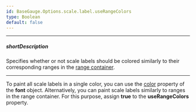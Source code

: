 ```yaml
---
id: BaseGauge.Options.scale.label.useRangeColors
type: Boolean
default: false
---
```

---
##### shortDescription
Specifies whether or not scale labels should be colored similarly to their corresponding ranges in the [range container](/api-reference/20%20Data%20Visualization%20Widgets/dxLinearGauge/1%20Configuration/rangeContainer '/Documentation/ApiReference/UI_Components/dxLinearGauge/Configuration/rangeContainer/').

---
To paint all scale labels in a single color, you can use the [color](/api-reference/20%20Data%20Visualization%20Widgets/BaseGauge/1%20Configuration/scale/label/font/color.md '/Documentation/ApiReference/UI_Components/dxLinearGauge/Configuration/scale/label/font/#color') property of the **font** object. Alternatively, you can paint scale labels similarly to ranges in the range container. For this purpose, assign **true** to the **useRangeColors** property.